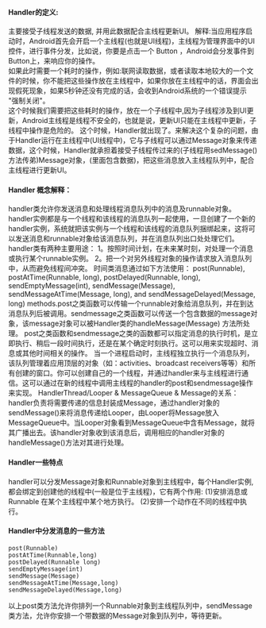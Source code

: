 #### Handler的定义:
主要接受子线程发送的数据, 并用此数据配合主线程更新UI。
解释:当应用程序启动时，Android首先会开启一个主线程(也就是UI线程)，主线程为管理界面中的UI控件，进行事件分发，比如说，你要是点击一个 Button ，Android会分发事件到Button上，来响应你的操作。  
如果此时需要一个耗时的操作，例如:联网读取数据，或者读取本地较大的一个文件的时候，你不能把这些操作放在主线程中，如果你放在主线程中的话，界面会出现假死现象，如果5秒钟还没有完成的话，会收到Android系统的一个错误提示  "强制关闭"。  
这个时候我们需要把这些耗时的操作，放在一个子线程中,因为子线程涉及到UI更新，Android主线程是线程不安全的，也就是说，更新UI只能在主线程中更新，子线程中操作是危险的。 
这个时候，Handler就出现了。来解决这个复杂的问题，由于Handler运行在主线程中(UI线程中)，它与子线程可以通过Message对象来传递数据，这个时候，Handler就承担着接受子线程传过来的(子线程用sedMessage()方法传弟)Message对象，(里面包含数据)，把这些消息放入主线程队列中，配合主线程进行更新UI。
#### Handler 概念解释：
handler类允许你发送消息和处理线程消息队列中的消息及runnable对象。handler实例都是与一个线程和该线程的消息队列一起使用，一旦创建了一个新的handler实例，系统就把该实例与一个线程和该线程的消息队列捆绑起来，这将可以发送消息和runnable对象给该消息队列，并在消息队列出口处处理它们。
handler类有两种主要用途：
1。按照时间计划，在未来某时刻，对处理一个消息或执行某个runnable实例。
2。把一个对另外线程对象的操作请求放入消息队列中，从而避免线程间冲突。
时间类消息通过如下方法使用：
post(Runnable), postAtTime(Runnable, long), postDelayed(Runnable, long), sendEmptyMessage(int), sendMessage(Message), sendMessageAtTime(Message, long), and sendMessageDelayed(Message, long) 
methods.post之类函数可以传输一个runnable对象给消息队列，并在到达消息队列后被调用。sendmessage之类函数可以传送一个包含数据的message对象，该message对象可以被Handler类的handleMessage(Message) 方法所处理。
post之类函数和sendmessage之类的函数都可以指定消息的执行时机，是立即执行、稍后一段时间执行，还是在某个确定时刻执行。这可以用来实现超时、消息或其他时间相关的操作。
当一个进程启动时，主线程独立执行一个消息队列，该队列管理着应用顶层的对象（如：activities、broadcast receivers等等）和所有创建的窗口。你可以创建自己的一个线程，并通过handler来与主线程进行通信。这可以通过在新的线程中调用主线程的handler的post和sendmessage操作来实现。
HandlerThread/Looper & MessageQueue & Message的关系：
handler负责将需要传递的信息封装成Message，通过handler对象的sendMessage()来将消息传递给Looper，由Looper将Message放入MessageQueue中。当Looper对象看到MessageQueue中含有Message，就将其广播出去。该handler对象收到该消息后，调用相应的handler对象的handleMessage()方法对其进行处理。
#### Handler一些特点
handler可以分发Message对象和Runnable对象到主线程中，每个Handler实例,都会绑定到创建他的线程中(一般是位于主线程)，它有两个作用: 
(1)安排消息或Runnable 在某个主线程中某个地方执行。
(2)安排一个动作在不同的线程中执行。
#### Handler中分发消息的一些方法
```  
post(Runnable)
postAtTime(Runnable,long)
postDelayed(Runnable long)
sendEmptyMessage(int)
sendMessage(Message)
sendMessageAtTime(Message,long)
sendMessageDelayed(Message,long)
```
以上post类方法允许你排列一个Runnable对象到主线程队列中，sendMessage类方法，允许你安排一个带数据的Message对象到队列中，等待更新。